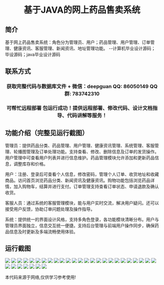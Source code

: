 <p><h1 align="center">基于JAVA的网上药品售卖系统</h1></p>

## 简介
基于网上药品售卖系统：角色分为管理员、用户；药品管理、用户管理、订单管理、健康资讯、客服管理、新闻资讯、地址管理功能。    --计算机毕业设计源码；毕设源码；java毕业设计源码


## 联系方式
<p><h3 align="center">获取完整代码与数据库文件 + 微信：deepguan QQ: 86050149 QQ群: 783742310</h3></p>
<p><h3 align="center">可帮忙远程部署 包运行成功！提供远程部署、修改代码、设计文档指导、代码讲解等服务！</h3></p>

## 功能介绍（完整见运行截图）
管理员：提供药品分类、药品管理、用户管理、健康资讯管理、系统管理、客服管理、轮播图管理及订单处理功能。支持查看、修改、删除信息及订单的发货操作。用户管理中可查看用户列表并进行信息维护。药品管理模块允许添加和更新药品信息，调整库存和价格。

用户：注册、登录后可查看个人信息，修改密码，管理个人订单、收货地址和收藏商品。访问首页浏览药品分类、新闻资讯及健康资讯。购物功能包括浏览药品详情，加入购物车，结算并进行支付。订单管理支持查看订单状态、申请退款及确认收货。

客服人员：通过系统的客服管理模块，能与用户实时交流，解决用户疑问。还可以接受用户反馈，协助订单问题处理及操作指导。

系统：提供统一的界面设计风格，支持多角色登录，各功能模块清晰分布。用户与管理员界面独立，信息交互统一便捷。支持后台管理与前端用户操作同步，确保药品信息及时更新及多端流畅使用体验。


## 运行截图
![](https://bs-1329754181.cos.ap-shanghai.myqcloud.com/ssm/OnlinePharmacySystem/img/001.jpg)
![](https://bs-1329754181.cos.ap-shanghai.myqcloud.com/ssm/OnlinePharmacySystem/img/002.jpg)
![](https://bs-1329754181.cos.ap-shanghai.myqcloud.com/ssm/OnlinePharmacySystem/img/003.jpg)
![](https://bs-1329754181.cos.ap-shanghai.myqcloud.com/ssm/OnlinePharmacySystem/img/004.jpg)
![](https://bs-1329754181.cos.ap-shanghai.myqcloud.com/ssm/OnlinePharmacySystem/img/005.jpg)
![](https://bs-1329754181.cos.ap-shanghai.myqcloud.com/ssm/OnlinePharmacySystem/img/006.jpg)
![](https://bs-1329754181.cos.ap-shanghai.myqcloud.com/ssm/OnlinePharmacySystem/img/007.jpg)
![](https://bs-1329754181.cos.ap-shanghai.myqcloud.com/ssm/OnlinePharmacySystem/img/008.jpg)
![](https://bs-1329754181.cos.ap-shanghai.myqcloud.com/ssm/OnlinePharmacySystem/img/009.jpg)
![](https://bs-1329754181.cos.ap-shanghai.myqcloud.com/ssm/OnlinePharmacySystem/img/010.jpg)
![](https://bs-1329754181.cos.ap-shanghai.myqcloud.com/ssm/OnlinePharmacySystem/img/011.jpg)
![](https://bs-1329754181.cos.ap-shanghai.myqcloud.com/ssm/OnlinePharmacySystem/img/012.jpg)
![](https://bs-1329754181.cos.ap-shanghai.myqcloud.com/ssm/OnlinePharmacySystem/img/013.jpg)
![](https://bs-1329754181.cos.ap-shanghai.myqcloud.com/ssm/OnlinePharmacySystem/img/014.jpg)
![](https://bs-1329754181.cos.ap-shanghai.myqcloud.com/ssm/OnlinePharmacySystem/img/015.jpg)
![](https://bs-1329754181.cos.ap-shanghai.myqcloud.com/ssm/OnlinePharmacySystem/img/016.jpg)
![](https://bs-1329754181.cos.ap-shanghai.myqcloud.com/ssm/OnlinePharmacySystem/img/017.jpg)
![](https://bs-1329754181.cos.ap-shanghai.myqcloud.com/ssm/OnlinePharmacySystem/img/018.jpg)
![](https://bs-1329754181.cos.ap-shanghai.myqcloud.com/ssm/OnlinePharmacySystem/img/019.jpg)
![](https://bs-1329754181.cos.ap-shanghai.myqcloud.com/ssm/OnlinePharmacySystem/img/020.jpg)
![](https://bs-1329754181.cos.ap-shanghai.myqcloud.com/ssm/OnlinePharmacySystem/img/021.jpg)
![](https://bs-1329754181.cos.ap-shanghai.myqcloud.com/ssm/OnlinePharmacySystem/img/022.jpg)
![](https://bs-1329754181.cos.ap-shanghai.myqcloud.com/ssm/OnlinePharmacySystem/img/023.jpg)
![](https://bs-1329754181.cos.ap-shanghai.myqcloud.com/ssm/OnlinePharmacySystem/img/024.jpg)
![](https://bs-1329754181.cos.ap-shanghai.myqcloud.com/ssm/OnlinePharmacySystem/img/025.jpg)
![](https://bs-1329754181.cos.ap-shanghai.myqcloud.com/ssm/OnlinePharmacySystem/img/026.jpg)
![](https://bs-1329754181.cos.ap-shanghai.myqcloud.com/ssm/OnlinePharmacySystem/img/027.jpg)
![](https://bs-1329754181.cos.ap-shanghai.myqcloud.com/ssm/OnlinePharmacySystem/img/028.jpg)
![](https://bs-1329754181.cos.ap-shanghai.myqcloud.com/ssm/OnlinePharmacySystem/img/029.jpg)
![](https://bs-1329754181.cos.ap-shanghai.myqcloud.com/ssm/OnlinePharmacySystem/img/030.jpg)
![](https://bs-1329754181.cos.ap-shanghai.myqcloud.com/ssm/OnlinePharmacySystem/img/031.jpg)
![](https://bs-1329754181.cos.ap-shanghai.myqcloud.com/ssm/OnlinePharmacySystem/img/032.jpg)

<p>本代码来源于网络,仅供学习参考使用!</p>
